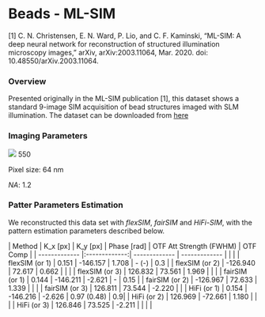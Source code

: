 # Beads - ML-SIM

[1] C. N. Christensen, E. N. Ward, P. Lio, and C. F. Kaminski, “ML-SIM: A deep neural network for reconstruction of structured illumination microscopy images,” arXiv, arXiv:2003.11064, Mar. 2020. doi: 10.48550/arXiv.2003.11064.

### Overview

Presented originally in the ML-SIM publication [1], this dataset shows a standard 9-image SIM acquisition of bead structures imaged with SLM illumination. The dataset can be downloaded from [here](https://github.com/charlesnchr/ML-SIM/raw/master/Test_data/SLM-SIM%20beads.tif)

### Imaging Parameters

<img src="https://latex.codecogs.com/gif.latex?\lambda: " /> 550

Pixel size: 64 nm

_NA_: 1.2

### Patter Parameters Estimation

We reconstructed this data set with _flexSIM_, _fairSIM_ and _HiFi-SIM_, with the pattern estimation parameters described below.

| Method  | K_x  [px] | K_y [px] | Phase [rad] | OTF Att Strength (FWHM) | OTF Comp | 
| ------------- |:-------------:| ------------- | ------------- | | |
| flexSIM (or 1) | 0.151 | -146.157 | 1.708 | - (-) | 0.3 |
| flexSIM (or 2) | -126.940 | 72.617 | 0.662 | | |
| flexSIM (or 3) | 126.832 | 73.561 | 1.969 | | |
| fairSIM (or 1) | 0.144 | -146.211 | -2.621 | - | 0.15 |
| fairSIM (or 2) | -126.967 | 72.633 | 1.339 |  | |
| fairSIM (or 3) | 126.811 | 73.544 | -2.220 | |
| HiFi (or 1) | 0.154 | -146.216 | -2.626 | 0.97 (0.48) | 0.9| 
| HiFi (or 2) | 126.969 | -72.661 | 1.180 |  | |
| HiFi (or 3) | 126.846 | 73.525 | -2.211 |  | | |